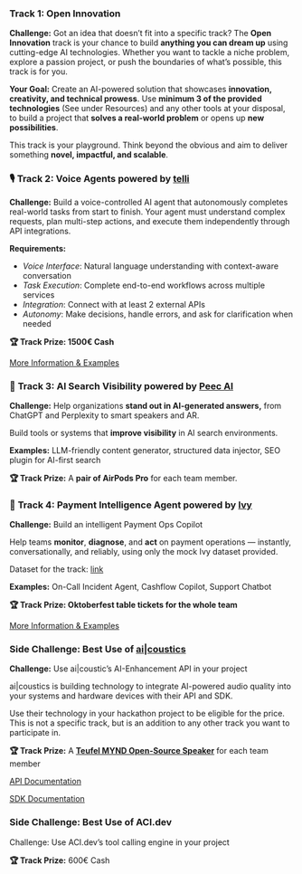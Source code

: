 ### **Track 1: Open Innovation**

**Challenge:** Got an idea that doesn’t fit into a specific track? The **Open Innovation** track is your chance to build **anything you can dream up** using cutting-edge AI technologies. Whether you want to tackle a niche problem, explore a passion project, or push the boundaries of what’s possible, this track is for you.

**Your Goal:** Create an AI-powered solution that showcases **innovation, creativity, and technical prowess**. Use **minimum 3 of the provided technologies** (See under Resources) and any other tools at your disposal, to build a project that **solves a real-world problem** or opens up **new possibilities**.

This track is your playground. Think beyond the obvious and aim to deliver something **novel, impactful, and scalable**.

### 🎙️ **Track 2: Voice Agents powered by [telli](https://telli.com/)**

**Challenge:** Build a voice-controlled AI agent that autonomously completes real-world tasks from start to finish. Your agent must understand complex requests, plan multi-step actions, and execute them independently through API integrations.

**Requirements:** 

- *Voice Interface*: Natural language understanding with context-aware conversation
- *Task Execution*: Complete end-to-end workflows across multiple services
- *Integration*: Connect with at least 2 external APIs
- *Autonomy*: Make decisions, handle errors, and ask for clarification when needed

**🏆 Track Prize: 1500€ Cash**

[More Information & Examples](https://www.notion.so/More-Information-Examples-2346dbf0dcd7803e8aa4f6aec678cb78?pvs=21)

### 🔎 **Track 3: AI Search Visibility powered by [Peec AI](https://peec.ai/)**

**Challenge:** Help organizations **stand out in AI-generated answers,** from ChatGPT and Perplexity to smart speakers and AR.

Build tools or systems that **improve visibility** in AI search environments.

**Examples:** LLM-friendly content generator, structured data injector, SEO plugin for AI-first search

**🏆 Track Prize:** A **pair of AirPods Pro** for each team member.

### 💸 **Track 4: Payment Intelligence Agent powered by [Ivy](https://www.getivy.io/)**

**Challenge:** Build an intelligent Payment Ops Copilot

Help teams **monitor**, **diagnose**, and **act** on payment operations — instantly, conversationally, and reliably, using only the mock Ivy dataset provided.

Dataset for the track: [link](https://github.com/getivy/hackathon-07-19-2025)

**Examples:** On-Call Incident Agent, Cashflow Copilot, Support Chatbot

**🏆 Track Prize: Oktoberfest table tickets for the whole team**

[More Information & Examples](https://www.notion.so/More-Information-Examples-2306dbf0dcd78084990ac32bd68cb12a?pvs=21)

### Side Challenge: Best Use of [ai|coustics](https://ai-coustics.com/)

**Challenge:** Use ai|coustic’s AI-Enhancement API in your project

ai|coustics is building technology to integrate AI-powered audio quality into your systems and hardware devices with their API and SDK. 

Use their technology in your hackathon project to be eligible for the price. This is not a specific track, but is an addition to any other track you want to participate in.

**🏆 Track Prize:** A **[Teufel MYND Open-Source Speaker](https://teufel.de/mynd-107002004)** for each team member

[API Documentation](https://developers.ai-coustics.io/documentation)

[SDK Documentation](https://sdk.ai-coustics.com/)

### Side Challenge: Best Use of ACI.dev

Challenge: Use ACI.dev’s tool calling engine in your project

**🏆 Track Prize:** 600€ Cash